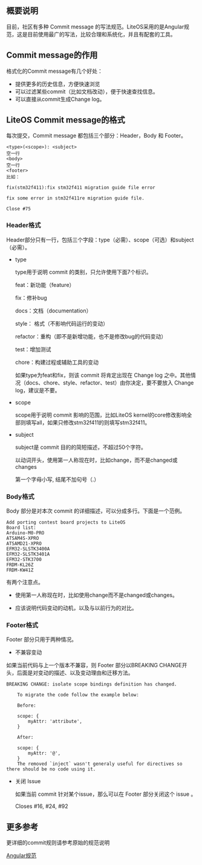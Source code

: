 ## 概要说明

目前，社区有多种 Commit message 的写法规范。LiteOS采用的是Angular规范，这是目前使用最广的写法，比较合理和系统化，并且有配套的工具。


## Commit message的作用
格式化的Commit message有几个好处：

- 提供更多的历史信息，方便快速浏览
- 可以过滤某些commit（比如文档改动），便于快速查找信息。
- 可以直接从commit生成Change log。

## LiteOS Commit message的格式

每次提交，Commit message 都包括三个部分：Header，Body 和 Footer。

	<type>(<scope>): <subject>
	空一行
	<body>
	空一行
	<footer>
	比如：

    fix(stm32f411):fix stm32f411 migration guide file error

    fix some error in stm32f411re migration guide file.

    Close #75

### Header格式
 Header部分只有一行，包括三个字段：type（必需）、scope（可选）和subject（必需）。

- type

	type用于说明 commit 的类别，只允许使用下面7个标识。

	feat：新功能（feature）

	fix：修补bug

	docs：文档（documentation）

	style： 格式（不影响代码运行的变动）

	refactor：重构（即不是新增功能，也不是修改bug的代码变动）

	test：增加测试

	chore：构建过程或辅助工具的变动

	如果type为feat和fix，则该 commit 将肯定出现在 Change log 之中。其他情况（docs、chore、style、refactor、test）由你决定，要不要放入 Change log，建议是不要。

- scope

	scope用于说明 commit 影响的范围，比如LiteOS kernel的core修改影响全部则填写all，如果只修改stm32f411的则填写stm32f411。

- subject

	subject是 commit 目的的简短描述，不超过50个字符。

	以动词开头，使用第一人称现在时，比如change，而不是changed或changes

	第一个字母小写, 结尾不加句号（.）

### Body格式

Body 部分是对本次 commit 的详细描述，可以分成多行。下面是一个范例。

    Add porting contest board projects to LiteOS
    Board list:
    Arduino-M0-PRO
    ATSAM4S-XPRO
    ATSAMD21-XPRO
    EFM32-SLSTK3400A
    EFM32-SLSTK3401A
    EFM32-STK3700
    FRDM-KL26Z
    FRDM-KW41Z


有两个注意点。

- 使用第一人称现在时，比如使用change而不是changed或changes。

- 应该说明代码变动的动机，以及与以前行为的对比。


### Footer格式

Footer 部分只用于两种情况。

- 不兼容变动

如果当前代码与上一个版本不兼容，则 Footer 部分以BREAKING CHANGE开头，后面是对变动的描述、以及变动理由和迁移方法。

	BREAKING CHANGE: isolate scope bindings definition has changed.

    	To migrate the code follow the example below:

    	Before:

		scope: {
      		myAttr: 'attribute',
    	}

		After:

		scope: {
			myAttr: '@',
		}
		The removed `inject` wasn't generaly useful for directives so there should be no code using it.

- 关闭 Issue

	如果当前 commit 针对某个issue，那么可以在 Footer 部分关闭这个 issue 。

	Closes #16, #24, #92

## 更多参考

更详细的commit规则请参考原始的规范说明
 
[Angular规范](https://github.com/mychaser/docgather/blob/master/GitCommitMessageConventions.pdf)
